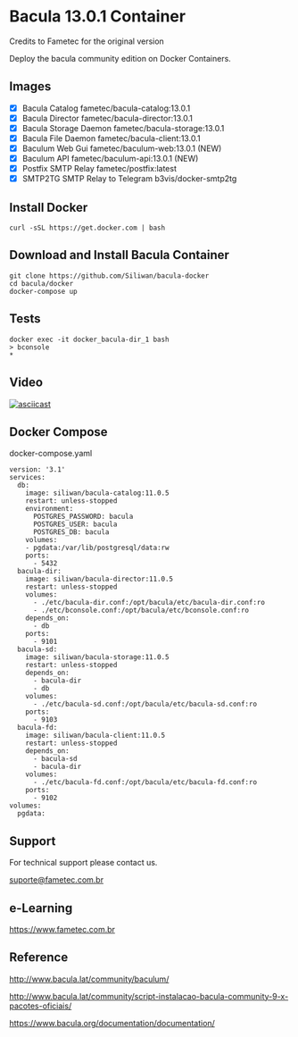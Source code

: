 # Bacula 13.0.1 Container

Credits to Fametec for the original version

Deploy the bacula community edition on Docker Containers. 

## Images

- [x] Bacula Catalog                    fametec/bacula-catalog:13.0.1
- [x] Bacula Director                   fametec/bacula-director:13.0.1
- [x] Bacula Storage Daemon             fametec/bacula-storage:13.0.1
- [x] Bacula File Daemon                fametec/bacula-client:13.0.1
- [x] Baculum Web Gui                   fametec/baculum-web:13.0.1 (NEW)
- [x] Baculum API                       fametec/baculum-api:13.0.1 (NEW)
- [x] Postfix SMTP Relay                fametec/postfix:latest
- [x] SMTP2TG SMTP Relay to Telegram    b3vis/docker-smtp2tg

## Install Docker 

    curl -sSL https://get.docker.com | bash

## Download and Install Bacula Container

    git clone https://github.com/Siliwan/bacula-docker
    cd bacula/docker
    docker-compose up

## Tests

    docker exec -it docker_bacula-dir_1 bash
    > bconsole
    * 
    
    
## Video

[![asciicast](https://asciinema.org/a/279317.svg)](https://asciinema.org/a/279317)


## Docker Compose

docker-compose.yaml


    version: '3.1'
    services:
      db:
        image: siliwan/bacula-catalog:11.0.5
        restart: unless-stopped
        environment:
          POSTGRES_PASSWORD: bacula
          POSTGRES_USER: bacula
          POSTGRES_DB: bacula
        volumes:
        - pgdata:/var/lib/postgresql/data:rw
        ports:
          - 5432
      bacula-dir:
        image: siliwan/bacula-director:11.0.5
        restart: unless-stopped
        volumes:
          - ./etc/bacula-dir.conf:/opt/bacula/etc/bacula-dir.conf:ro
          - ./etc/bconsole.conf:/opt/bacula/etc/bconsole.conf:ro
        depends_on:
          - db
        ports:
          - 9101
      bacula-sd:
        image: siliwan/bacula-storage:11.0.5
        restart: unless-stopped
        depends_on:
          - bacula-dir
          - db
        volumes:
          - ./etc/bacula-sd.conf:/opt/bacula/etc/bacula-sd.conf:ro
        ports:
          - 9103
      bacula-fd:
        image: siliwan/bacula-client:11.0.5
        restart: unless-stopped
        depends_on:
          - bacula-sd
          - bacula-dir
        volumes:
          - ./etc/bacula-fd.conf:/opt/bacula/etc/bacula-fd.conf:ro
        ports:
          - 9102
    volumes:
      pgdata:

## Support

For technical support please contact us. 

suporte@fametec.com.br

## e-Learning 

https://www.fametec.com.br


## Reference

http://www.bacula.lat/community/baculum/ 

http://www.bacula.lat/community/script-instalacao-bacula-community-9-x-pacotes-oficiais/

https://www.bacula.org/documentation/documentation/
